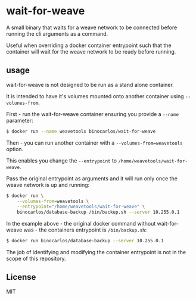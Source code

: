 # wait-for-weave

A small binary that waits for a weave network to be connected before running the cli arguments as a command.

Useful when overriding a docker container entrypoint such that the container will wait for the weave network to be ready before running.

## usage

wait-for-weave is not designed to be run as a stand alone container.

It is intended to have it's volumes mounted onto another container using `--volunes-from`.

First - run the wait-for-weave container ensuring you provide a `--name` parameter:

```bash
$ docker run --name weavetools binocarlos/wait-for-weave
```

Then - you can run another container with a `--volumes-from=weavetools` option.

This enables you change the `--entrypoint` to `/home/weavetools/wait-for-weave`.

Pass the original entrypoint as arguments and it will run only once the weave network is up and running:

```bash
$ docker run \
    --volumes-from=weavetools \
    --entrypoint="/home/weavetools/wait-for-weave" \
    binocarlos/database-backup /bin/backup.sh --server 10.255.0.1
```

In the example above - the original docker command without wait-for-weave was - the containers entrypoint is `/bin/backup.sh`:

```bash
$ docker run binocarlos/database-backup --server 10.255.0.1
```

The job of identifying and modifying the container entrypoint is not in the scope of this repository.

## License

MIT
